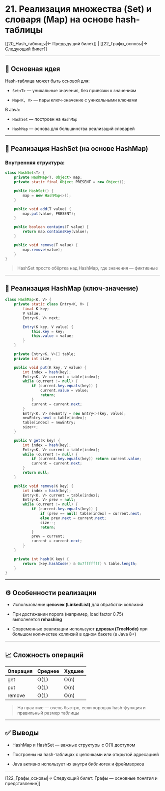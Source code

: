 # 21. Реализация множества (Set) и словаря (Map) на основе hash-таблицы

[[20_Hash_таблицы|← Предыдущий билет]] | [[22_Графы_основы|→ Следующий билет]]

---

## 🔑 Основная идея

Hash-таблица может быть основой для:

- `Set<T>` — уникальные значения, без привязки к значениям
    
- `Map<K, V>` — пары ключ-значение с уникальными ключами
    

В Java:

- `HashSet` — построен на `HashMap`
    
- `HashMap` — основа для большинства реализаций словарей
    

---

## 🧱 Реализация HashSet (на основе HashMap)

### Внутренняя структура:

```java
class HashSet<T> {
    private HashMap<T, Object> map;
    private static final Object PRESENT = new Object();

    public HashSet() {
        map = new HashMap<>();
    }

    public void add(T value) {
        map.put(value, PRESENT);
    }

    public boolean contains(T value) {
        return map.containsKey(value);
    }

    public void remove(T value) {
        map.remove(value);
    }
}
```

> HashSet просто обёртка над HashMap, где значения — фиктивные

---

## 🧱 Реализация HashMap (ключ-значение)

```java
class HashMap<K, V> {
    private static class Entry<K, V> {
        final K key;
        V value;
        Entry<K, V> next;

        Entry(K key, V value) {
            this.key = key;
            this.value = value;
        }
    }

    private Entry<K, V>[] table;
    private int size;

    public void put(K key, V value) {
        int index = hash(key);
        Entry<K, V> current = table[index];
        while (current != null) {
            if (current.key.equals(key)) {
                current.value = value;
                return;
            }
            current = current.next;
        }
        Entry<K, V> newEntry = new Entry<>(key, value);
        newEntry.next = table[index];
        table[index] = newEntry;
        size++;
    }

    public V get(K key) {
        int index = hash(key);
        Entry<K, V> current = table[index];
        while (current != null) {
            if (current.key.equals(key)) return current.value;
            current = current.next;
        }
        return null;
    }

    public void remove(K key) {
        int index = hash(key);
        Entry<K, V> current = table[index];
        Entry<K, V> prev = null;
        while (current != null) {
            if (current.key.equals(key)) {
                if (prev == null) table[index] = current.next;
                else prev.next = current.next;
                size--;
                return;
            }
            prev = current;
            current = current.next;
        }
    }

    private int hash(K key) {
        return (key.hashCode() & 0x7fffffff) % table.length;
    }
}
```

---

## ⚙️ Особенности реализации

- Использование **цепочек (LinkedList)** для обработки коллизий
    
- При достижении порога (например, load factor 0.75) выполняется **rehashing**
    
- Современные реализации используют **деревья (TreeNode)** при большом количестве коллизий в одном бакете (в Java 8+)
    

---

## 📈 Сложность операций

|Операция|Среднее|Худшее|
|---|---|---|
|get|O(1)|O(n)|
|put|O(1)|O(n)|
|remove|O(1)|O(n)|

> На практике — очень быстро, если хорошая hash-функция и правильный размер таблицы

---

## ✅ Выводы

- HashMap и HashSet — важные структуры с O(1) доступом
    
- Построены на hash-таблицах с цепочками или открытой адресацией
    
- Java активно использует их внутри библиотек и фреймворков
    

---

[[22_Графы_основы|→ Следующий билет: Графы — основные понятия и представление]]